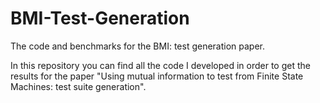 # BMI-Test-Generation
The code and benchmarks for the BMI: test generation paper.

In this repository you can find all the code I developed in order to get the results for the paper "Using mutual information to test from Finite State Machines: test suite generation".
